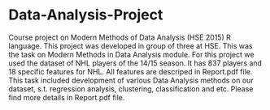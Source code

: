 # Data-Analysis-Project
Course project on Modern Methods of Data Analysis (HSE 2015) R language.
This project was developed in group of three at HSE. This was the task on Modern Methods in Data Analysis module.
For this project we used the dataset of NHL players of the 14/15 season. It has 837 players and 18 specific features for NHL. All features are descriped in Report.pdf file.
This task included development of various Data Analysis methods on our dataset, s.t. regression analysis, clustering, classification and etc.
Please find more details in Report.pdf file.
